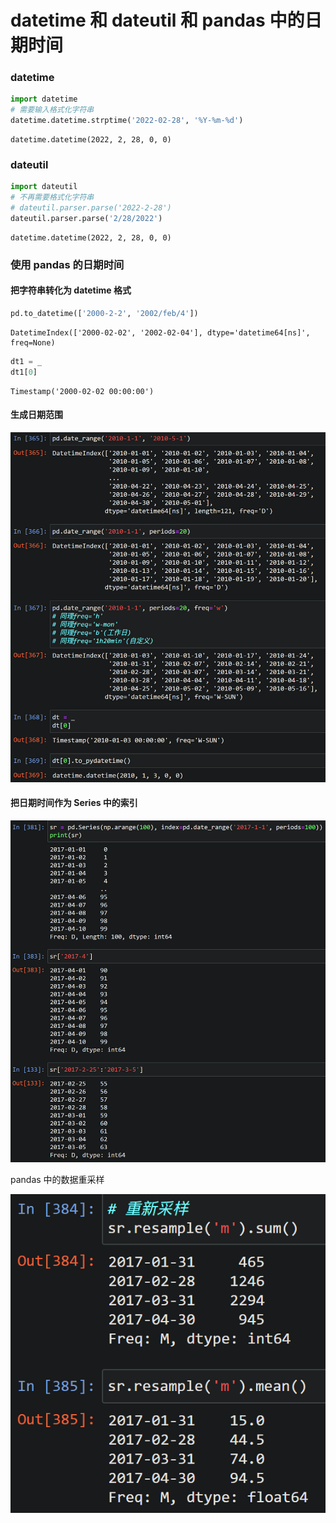 # datetime 和 dateutil 和 pandas 中的日期时间

### datetime

```python
import datetime
# 需要输入格式化字符串
datetime.datetime.strptime('2022-02-28', '%Y-%m-%d')
```

```
datetime.datetime(2022, 2, 28, 0, 0)
```

### dateutil

```python
import dateutil
# 不再需要格式化字符串
# dateutil.parser.parse('2022-2-28')
dateutil.parser.parse('2/28/2022')
```

```
datetime.datetime(2022, 2, 28, 0, 0)
```

### 使用 pandas 的日期时间

#### 把字符串转化为 datetime 格式

```python
pd.to_datetime(['2000-2-2', '2002/feb/4'])
```

```
DatetimeIndex(['2000-02-02', '2002-02-04'], dtype='datetime64[ns]', freq=None)
```

```python
dt1 = _
dt1[0]
```

```
Timestamp('2000-02-02 00:00:00')
```

#### 生成日期范围

![](2022-08-02-16-53-27.png)

#### 把日期时间作为 Series 中的索引

![](2022-08-02-16-56-38.png)

pandas 中的数据重采样

![](2022-08-02-16-58-31.png)

